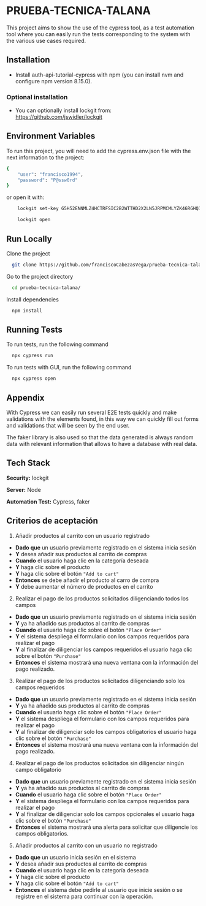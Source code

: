 # PRUEBA-TECNICA-TALANA
 
This project aims to show the use of the cypress tool, as a test automation tool where you can easily run the tests corresponding to the system with the various use cases required.

## Installation

- Install auth-api-tutorial-cypress with npm (you can install nvm and configure npm version 8.15.0).

### Optional installation

- You can optionally install lockgit from: https://github.com/jswidler/lockgit

## Environment Variables

To run this project, you will need to add the cypress.env.json file with the next information to the project:

```bash
{
    "user": "francisco1994",
    "password": "P@ssw0rd"
}
```

or open it with:

```bash
    lockgit set-key G5H52ENNMLZ4HCTRFSIC2B2WTTHD2X2LN5JRPMCMLYZK46RGHQ3Q
```

```bash
    lockgit open
```

## Run Locally

Clone the project

```bash
  git clone https://github.com/franciscoCabezasVega/prueba-tecnica-talana.git
```

Go to the project directory

```bash
  cd prueba-tecnica-talana/
```

Install dependencies

```bash
  npm install
```

## Running Tests

To run tests, run the following command

```bash
  npx cypress run
```

To run tests with GUI, run the following command

```bash
  npx cypress open
```

## Appendix

With Cypress we can easily run several E2E tests quickly and make validations with the elements found, in this way we can quickly fill out forms and validations that will be seen by the end user.

The faker library is also used so that the data generated is always random data with relevant information that allows to have a database with real data.

## Tech Stack

**Security:** lockgit

**Server:** Node

**Automation Test:** Cypress, faker

## Criterios de aceptación

1. Añadir productos al carrito con un usuario registrado

- **Dado que** un usuario previamente registrado en el sistema inicia sesión 
- **Y** desea añadir sus productos al carrito de compras
- **Cuando** el usuario haga clic en la categoría deseada
- **Y** haga clic sobre el producto
- **Y** haga clic sobre el botón `"Add to cart"`
- **Entonces** se debe añadir el producto al carro de compra 
- **Y** debe aumentar el número de productos en el carrito

2. Realizar el pago de los productos solicitados diligenciando todos los campos

- **Dado que** un usuario previamente registrado en el sistema inicia sesión 
- **Y** ya ha añadido sus productos al carrito de compras
- **Cuando** el usuario haga clic sobre el botón `"Place Order"`
- **Y** el sistema despliega el formulario con los campos requeridos para realizar el pago 
- **Y** al finalizar de diligenciar los campos requeridos el usuario haga clic sobre el botón `"Purchase"` 
- **Entonces** el sistema mostrará una nueva ventana con la información del pago realizado.

3. Realizar el pago de los productos solicitados diligenciando solo los campos requeridos

- **Dado que** un usuario previamente registrado en el sistema inicia sesión 
- **Y** ya ha añadido sus productos al carrito de compras
- **Cuando** el usuario haga clic sobre el botón `"Place Order"`
- **Y** el sistema despliega el formulario con los campos requeridos para realizar el pago 
- **Y** al finalizar de diligenciar solo los campos obligatorios el usuario haga clic sobre el botón `"Purchase"` 
- **Entonces** el sistema mostrará una nueva ventana con la información del pago realizado.

4. Realizar el pago de los productos solicitados sin diligenciar ningún campo obligatorio

- **Dado que** un usuario previamente registrado en el sistema inicia sesión 
- **Y** ya ha añadido sus productos al carrito de compras
- **Cuando** el usuario haga clic sobre el botón `"Place Order"`
- **Y** el sistema despliega el formulario con los campos requeridos para realizar el pago 
- **Y** al finalizar de diligenciar solo los campos opcionales el usuario haga clic sobre el botón `"Purchase"` 
- **Entonces** el sistema mostrará una alerta para solicitar que diligencie los campos obligatorios.

5. Añadir productos al carrito con un usuario no registrado

- **Dado que** un usuario inicia sesión en el sistema 
- **Y** desea añadir sus productos al carrito de compras
- **Cuando** el usuario haga clic en la categoría deseada
- **Y** haga clic sobre el producto
- **Y** haga clic sobre el botón `"Add to cart"`
- **Entonces** el sistema debe pedirle al usuario que inicie sesión o se registre en el sistema para continuar con la operación.